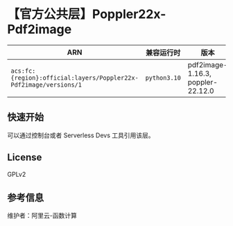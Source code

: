 
# 【官方公共层】Poppler22x-Pdf2image

| ARN  |  兼容运行时  | 版本 |
|------|------|--------|
| `acs:fc:{region}:official:layers/Poppler22x-Pdf2image/versions/1` | `python3.10`   |  pdf2image-1.16.3, poppler-22.12.0  |

## 快速开始
可以通过控制台或者 Serverless Devs 工具引用该层。

## License
GPLv2

## 参考信息
维护者：阿里云-函数计算